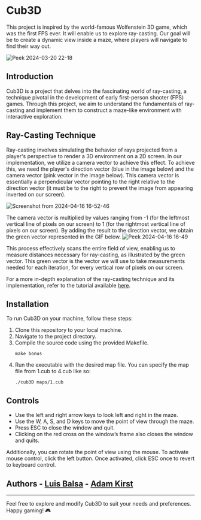 # Cub3D

This project is inspired by the world-famous Wolfenstein 3D game, which was the first FPS ever. It will enable us to explore ray-casting. Our goal will be to create a dynamic view inside a maze, where players will navigate to find their way out.

![Peek 2024-03-20 22-18](https://github.com/LuisBalsa/Cub3d/assets/81270660/5ca81258-e10a-4aa4-b3bb-258862b09789)

## Introduction

Cub3D is a project that delves into the fascinating world of ray-casting, a technique pivotal in the development of early first-person shooter (FPS) games. Through this project, we aim to understand the fundamentals of ray-casting and implement them to construct a maze-like environment with interactive exploration.


## Ray-Casting Technique

Ray-casting involves simulating the behavior of rays projected from a player's perspective to render a 3D environment on a 2D screen. In our implementation, we utilize a camera vector to achieve this effect. To achieve this, we need the player's direction vector (blue in the image below) and the camera vector (pink vector in the image below). This camera vector is essentially a perpendicular vector pointing to the right relative to the direction vector (it must be to the right to prevent the image from appearing inverted on our screen).

![Screenshot from 2024-04-16 16-52-46](https://github.com/LuisBalsa/Cub3d/assets/81270660/aa35d05c-bc0c-4e22-96a3-0c5b70315ee7)

The camera vector is multiplied by values ranging from -1 (for the leftmost vertical line of pixels on our screen) to 1 (for the rightmost vertical line of pixels on our screen). By adding the result to the direction vector, we obtain the green vector represented in the GIF below.
![Peek 2024-04-16 16-49](https://github.com/LuisBalsa/Cub3d/assets/81270660/7ef589a6-453b-446b-bada-4d3cdbfb7cb9)


This process effectively scans the entire field of view, enabling us to measure distances necessary for ray-casting, as illustrated by the green vector.
This green vector is the vector we will use to take measurements needed for each iteration, for every vertical row of pixels on our screen.

For a more in-depth explanation of the ray-casting technique and its implementation, refer to the tutorial available [here](https://lodev.org/cgtutor/raycasting.html).

## Installation

To run Cub3D on your machine, follow these steps:

1. Clone this repository to your local machine.
2. Navigate to the project directory.
3. Compile the source code using the provided Makefile.
   ```
   make bonus
   ```
4. Run the executable with the desired map file. You can specify the map file from 1.cub to 4.cub like so:
   ```
   ./cub3D maps/1.cub
   ```


## Controls


- Use the left and right arrow keys to look left and right in the maze.
- Use the W, A, S, and D keys to move the point of view through the maze.
- Press ESC to close the window and quit.
- Clicking on the red cross on the window’s frame also closes the window and quits.

Additionally, you can rotate the point of view using the mouse. To activate mouse control, click the left button. Once activated, click ESC once to revert to keyboard control.



## Authors  - [Luis Balsa](https://github.com/LuisBalsa) - [Adam Kirst](https://github.com/adamckirst)

---

Feel free to explore and modify Cub3D to suit your needs and preferences. Happy gaming! 🎮



